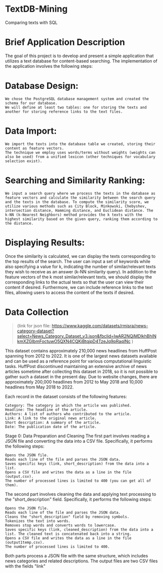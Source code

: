 # TextDB-Mining
Comparing texts with SQL

# Brief Application Description

The goal of this project is to develop and present a simple application that utilizes a text database for content-based searching. 
The implementation of the application involves the following steps:

  # Database Design: 
    We chose the PostgreSQL database management system and created the schema for our database. 
    We will define at least two tables: one for storing the texts and another for storing reference links to the text files.

  # Data Import: 
    We import the texts into the database table we created, storing their content as feature vectors. 
    The technique we employ uses words/terms without weights (weights can also be used) from a unified lexicon (other techniques for vocabulary selection exist).

  # Searching and Similarity Ranking: 
    We input a search query where we process the texts in the database as feature vectors and calculate the similarity between the search query and the texts in the database. To compute the similarity score, we utilize various methods such as City Block, Minkowski, Chebyshev, intersection distance, Hamming distance, and Euclidean distance. The k-NN (k-Nearest Neighbors) method provides the k texts with the highest similarity based on the given query, ranking them according to the distance.

  # Displaying Results: 
  Once the similarity is calculated, we can display the texts corresponding to the top results of the search. 
  The user can input a set of keywords while also specifying a value for k, indicating the number of similar/relevant texts they wish to receive as an answer (k-NN similarity query). 
  In addition to the feature vectors of the k most similar/relevant texts, we should display the corresponding links to the actual texts so that the user can view their content if desired.
  Furthermore, we can include reference links to the text files, allowing users to access the content of the texts if desired.


# Data Collection 
>(link for json file: https://www.kaggle.com/datasets/rmisra/news-category-dataset?select=News_Category_Dataset_v3.json&fbclid=IwAR2NQiMDlkhBhlNkmXZGIbmFoctuwO5QXN4CQKiBtqjpD4TzeJq9pRaqINc )
    
This dataset contains approximately 210,000 news headlines from HuffPost spanning from 2012 to 2022. 
It is one of the largest news datasets available and can be used as a reference point for various computational linguistic tasks. 
HuffPost discontinued maintaining an extensive archive of news articles sometime after collecting this dataset in 2018, so it is not possible to gather such a dataset in the present day. 
Due to website changes, there are approximately 200,000 headlines from 2012 to May 2018 and 10,000 headlines from May 2018 to 2022.

Each record in the dataset consists of the following features:

    Category: The category in which the article was published.
    Headline: The headline of the article.
    Authors: A list of authors who contributed to the article.
    Link: A link to the original news article.
    Short description: A summary of the article.
    Date: The publication date of the article.

Stage 0: Data Preparation and Cleaning
The first part involves reading a JSON file and converting the data into a CSV file. Specifically, it performs the following steps:

    Opens the JSON file.
    Reads each line of the file and parses the JSON data.
    Saves specific keys (link, short_description) from the data into a list.
    Opens a CSV file and writes the data as a line in the file (output.csv).
    The number of processed lines is limited to 400 (you can get all of them).

The second part involves cleaning the data and applying text processing to the "short_description" field. Specifically, it performs the following steps:

    Opens the JSON file.
    Reads each line of the file and parses the JSON data.
    Cleans the "short_description" field by removing symbols.
    Tokenizes the text into words.
    Removes stop words and converts words to lowercase.
    Saves specific keys (link, cleaned_description) from the data into a list. The cleaned text is concatenated back into a string.
    Opens a CSV file and writes the data as a line in the file (output1temp.csv).
    The number of processed lines is limited to 400.

Both parts process a JSON file with the same structure, which includes news categories and related descriptions. 
The output files are two CSV files with the fields "link"

